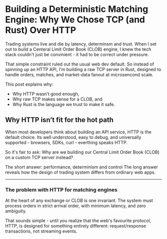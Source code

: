 # Building a Deterministic Matching Engine: Why We Chose TCP (and Rust) Over HTTP
Trading systems live and die by latency, determinsm and trust.
When I set out to build a Centeral Limit Order Book (CLOB) engine, I knew the tech stack couldn't just be convinient - it had to be correct under pressure.

That simple constraint ruled out the usual web dev default.
So instead of spinning up an HTTP API, I'm building a raw TCP server in Rust, designed to handle orders, matches, and market-data fanout at microsencond scale.

This post explains why:
* Why HTTP wasn’t good enough,
* Why raw TCP makes sense for a CLOB, and
* Why Rust is the language we trust to make it safe.

## Why HTTP isn’t fit for the hot path
When most developers think about building an API service, HTTP is the default choice. Its well understood, easy to debug, and universally supported - browsers, SDKs, curl - everthing speaks HTTP.

So it's fair to ask:
Why are we building our Central Limit Order Book (CLOB) on a custom TCP server instead?

The short answer: performance, determinism and control
The long answer reveals how the design of trading system differs from ordinary web apps.

---
### The problem with HTTP for matching engines
At the heart of any exchange or CLOB is one invariant.
The system must process orders in strict arrival order, with minimum latency, and zero ambiguity.

That sounds simple - until you realize that the web's favourite protocol, HTTP, is designed for something entirely different: request/response transactions, not streaming events.